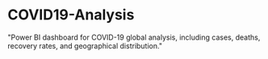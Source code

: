 # COVID19-Analysis
"Power BI dashboard for COVID-19 global analysis, including cases, deaths, recovery rates, and geographical distribution."

